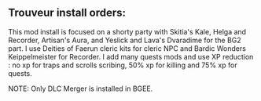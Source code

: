 ## Trouveur install orders:

This mod install is focused on a shorty party with Skitia's Kale, Helga and Recorder, Artisan's Aura, and Yeslick and Lava's Dvaradime for the BG2 part. I use Deities of Faerun cleric kits for cleric NPC and Bardic Wonders Keippelmeister for Recorder. I add many quests mods and use XP reduction : no xp for traps and scrolls scribing, 50% xp for killing and 75% xp for quests.

NOTE: Only DLC Merger is installed in BGEE.
